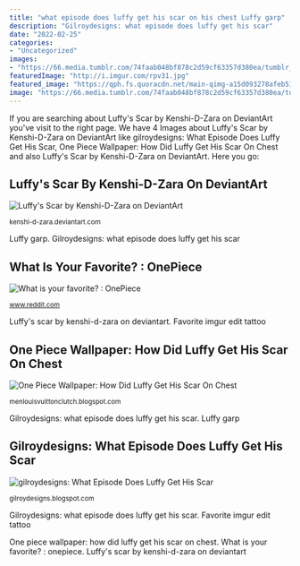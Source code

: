 ```yaml
---
title: "what episode does luffy get his scar on his chest Luffy garp"
description: "Gilroydesigns: what episode does luffy get his scar"
date: "2022-02-25"
categories:
- "Uncategorized"
images:
- "https://66.media.tumblr.com/74faab048bf878c2d59cf63357d380ea/tumblr_inline_pr28b1aEbQ1vp7kjt_540.png"
featuredImage: "http://i.imgur.com/rpv31.jpg"
featured_image: "https://qph.fs.quoracdn.net/main-qimg-a15d093278afeb51c78f15104025b5c6-c"
image: "https://66.media.tumblr.com/74faab048bf878c2d59cf63357d380ea/tumblr_inline_pr28b1aEbQ1vp7kjt_540.png"
---
```


If you are searching about Luffy&#039;s Scar by Kenshi-D-Zara on DeviantArt you've visit to the right page. We have 4 Images about Luffy&#039;s Scar by Kenshi-D-Zara on DeviantArt like gilroydesigns: What Episode Does Luffy Get His Scar, One Piece Wallpaper: How Did Luffy Get His Scar On Chest and also Luffy&#039;s Scar by Kenshi-D-Zara on DeviantArt. Here you go:

## Luffy&#039;s Scar By Kenshi-D-Zara On DeviantArt

![Luffy&#039;s Scar by Kenshi-D-Zara on DeviantArt](https://pre00.deviantart.net/f41f/th/pre/i/2013/137/5/d/luffy_s_scar_by_kenshi_d_zara-d65k4zm.jpg "Luffy&#039;s scar by kenshi-d-zara on deviantart")

<small>kenshi-d-zara.deviantart.com</small>

Luffy garp. Gilroydesigns: what episode does luffy get his scar

## What Is Your Favorite? : OnePiece

![What is your favorite? : OnePiece](http://i.imgur.com/rpv31.jpg "Luffy&#039;s scar by kenshi-d-zara on deviantart")

<small>www.reddit.com</small>

Luffy&#039;s scar by kenshi-d-zara on deviantart. Favorite imgur edit tattoo

## One Piece Wallpaper: How Did Luffy Get His Scar On Chest

![One Piece Wallpaper: How Did Luffy Get His Scar On Chest](https://66.media.tumblr.com/74faab048bf878c2d59cf63357d380ea/tumblr_inline_pr28b1aEbQ1vp7kjt_540.png "Gilroydesigns: what episode does luffy get his scar")

<small>menlouisvuittonclutch.blogspot.com</small>

Gilroydesigns: what episode does luffy get his scar. Luffy garp

## Gilroydesigns: What Episode Does Luffy Get His Scar

![gilroydesigns: What Episode Does Luffy Get His Scar](https://qph.fs.quoracdn.net/main-qimg-a15d093278afeb51c78f15104025b5c6-c "What is your favorite? : onepiece")

<small>gilroydesigns.blogspot.com</small>

Gilroydesigns: what episode does luffy get his scar. Favorite imgur edit tattoo

One piece wallpaper: how did luffy get his scar on chest. What is your favorite? : onepiece. Luffy&#039;s scar by kenshi-d-zara on deviantart
